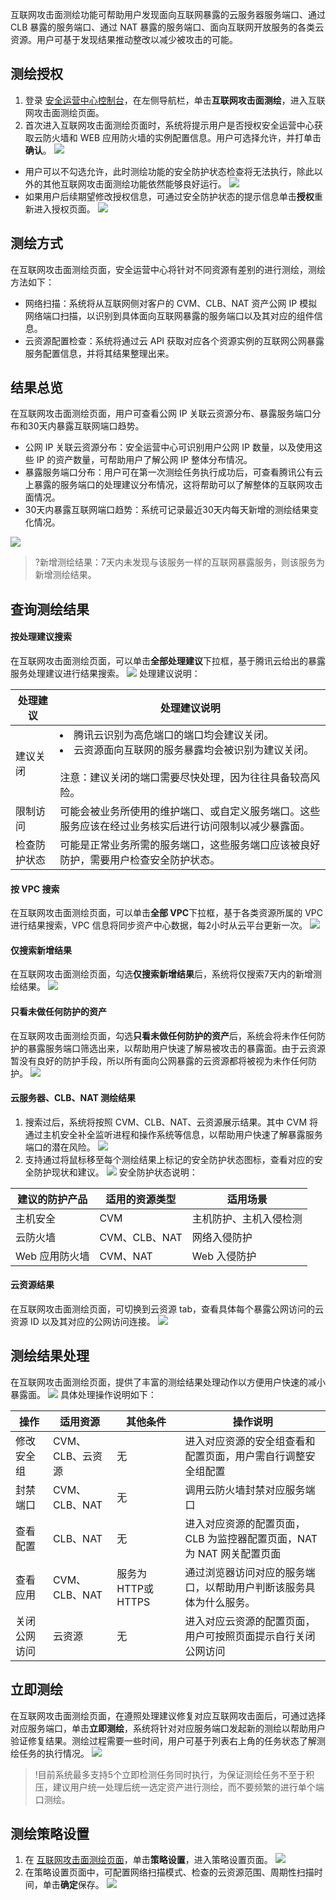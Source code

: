 互联网攻击面测绘功能可帮助用户发现面向互联网暴露的云服务器服务端口、通过 CLB 暴露的服务端口、通过 NAT 暴露的服务端口、面向互联网开放服务的各类云资源。用户可基于发现结果推动整改以减少被攻击的可能。

## 测绘授权
1. 登录 [安全运营中心控制台](https://console.cloud.tencent.com/ssav2/vulner)，在左侧导航栏，单击**互联网攻击面测绘**，进入互联网攻击面测绘页面。
2. 首次进入互联网攻击面测绘页面时，系统将提示用户是否授权安全运营中心获取云防火墙和 WEB 应用防火墙的实例配置信息。用户可选择允许，并打单击**确认**。
![](https://qcloudimg.tencent-cloud.cn/raw/508f53eca9f05e82a5b6af754c34b624.png)
 - 用户可以不勾选允许，此时测绘功能的安全防护状态检查将无法执行，除此以外的其他互联网攻击面测绘功能依然能够良好运行。
 ![](https://qcloudimg.tencent-cloud.cn/raw/ef78cecebe7ad06f6cb526dad48f6e62.png)
 - 如果用户后续期望修改授权信息，可通过安全防护状态的提示信息单击**授权**重新进入授权页面。
 ![](https://qcloudimg.tencent-cloud.cn/raw/dafd0201bec8956d174e2ceee1c71dcd.png)
 
##  测绘方式
在互联网攻击面测绘页面，安全运营中心将针对不同资源有差别的进行测绘，测绘方法如下：
- 网络扫描：系统将从互联网侧对客户的 CVM、CLB、NAT 资产公网 IP 模拟网络端口扫描，以识别到具体面向互联网暴露的服务端口以及其对应的组件信息。
- 云资源配置检查：系统将通过云 API 获取对应各个资源实例的互联网公网暴露服务配置信息，并将其结果整理出来。

## 结果总览
在互联网攻击面测绘页面，用户可查看公网 IP 关联云资源分布、暴露服务端口分布和30天内暴露互联网端口趋势。
 - 公网 IP 关联云资源分布：安全运营中心可识别用户公网 IP 数量，以及使用这些 IP 的资产数量，可帮助用户了解公网 IP 整体分布情况。
 - 暴露服务端口分布：用户可在第一次测绘任务执行成功后，可查看腾讯公有云上暴露的服务端口的处理建议分布情况，这将帮助可以了解整体的互联网攻击面情况。
 - 30天内暴露互联网端口趋势：系统可记录最近30天内每天新增的测绘结果变化情况。
 
![](https://qcloudimg.tencent-cloud.cn/raw/af16e3975f21c2d5126f010e2f3713d9.png)
>?新增测绘结果：7天内未发现与该服务一样的互联网暴露服务，则该服务为新增测绘结果。

## 查询测绘结果
#### 按处理建议搜索
在互联网攻击面测绘页面，可以单击**全部处理建议**下拉框，基于腾讯云给出的暴露服务处理建议进行结果搜索。
![](https://qcloudimg.tencent-cloud.cn/raw/8103cfad2efcde06565f5dc541654b7d.png)
处理建议说明：

| 处理建议     | 处理建议说明                                                 |
| ------------ | ------------------------------------------------------------ |
| 建议关闭     | <li>腾讯云识别为高危端口的端口均会建议关闭。  </li>  <li>云资源面向互联网的服务暴露均会被识别为建议关闭。 </li> <br>注意：建议关闭的端口需要尽快处理，因为往往具备较高风险。 |
| 限制访问     | 可能会被业务所使用的维护端口、或自定义服务端口。这些服务应该在经过业务核实后进行访问限制以减少暴露面。 |
| 检查防护状态 | 可能是正常业务所需的服务端口，这些服务端口应该被良好防护，需要用户检查安全防护状态。 |

#### 按 VPC 搜索
在互联网攻击面测绘页面，可以单击**全部 VPC**下拉框，基于各类资源所属的 VPC 进行结果搜索，VPC 信息将同步资产中心数据，每2小时从云平台更新一次。
![](https://qcloudimg.tencent-cloud.cn/raw/ffc3ef983356e3ee759b56806620acc1.png)

#### 仅搜索新增结果
在互联网攻击面测绘页面，勾选**仅搜索新增结果**后，系统将仅搜索7天内的新增测绘结果。
![](https://qcloudimg.tencent-cloud.cn/raw/865d76df9850645a1f7af064ee6201d1.png)

#### 只看未做任何防护的资产
在互联网攻击面测绘页面，勾选**只看未做任何防护的资产**后，系统会将未作任何防护的暴露服务端口筛选出来，以帮助用户快速了解易被攻击的暴露面。由于云资源暂没有良好的防护手段，所以所有面向公网暴露的云资源都将被视为未作任何防护。
![](https://qcloudimg.tencent-cloud.cn/raw/0b1dafce58656bbca5f65d1106bd623e.png)

#### 云服务器、CLB、NAT 测绘结果
1. 搜索过后，系统将按照 CVM、CLB、NAT、云资源展示结果。其中 CVM 将通过主机安全补全监听进程和操作系统等信息，以帮助用户快速了解暴露服务端口的潜在风险。
![](https://qcloudimg.tencent-cloud.cn/raw/69f337002c72985dc2fc104a1aab94b2.png)
2. 支持通过将鼠标移至每个测绘结果上标记的安全防护状态图标，查看对应的安全防护现状和建议。
![](https://qcloudimg.tencent-cloud.cn/raw/a2497c58fd8305b5f653599551accbae.png)
安全防护状态说明：
<table>
<thead>
<tr>
<th>建议的防护产品</th>
<th>适用的资源类型</th>
<th>适用场景</th>
</tr>
</thead>
<tbody><tr>
<td>主机安全</td>
<td>CVM</td>
<td>主机防护、主机入侵检测</td>
</tr>
<tr>
<td>云防火墙</td>
<td>CVM、CLB、NAT</td>
<td>网络入侵防护</td>
</tr>
<tr>
<td>Web 应用防火墙</td>
<td>CVM、NAT</td>
<td>Web 入侵防护</td>
</tr>
</tbody></table>

#### 云资源结果
在互联网攻击面测绘页面，可切换到云资源 tab，查看具体每个暴露公网访问的云资源 ID 以及其对应的公网访问连接。
![](https://qcloudimg.tencent-cloud.cn/raw/c3e3a1b8c45f5547eb8a5778853d164a.png)

## 测绘结果处理
在互联网攻击面测绘页面，提供了丰富的测绘结果处理动作以方便用户快速的减小暴露面。
![](https://qcloudimg.tencent-cloud.cn/raw/6d957e95680383cdfae49032acb49f14.png)
具体处理操作说明如下：

| 操作         | 适用资源         | 其他条件            | 操作说明                                                     |
| ------------ | ---------------- | ------------------- | ------------------------------------------------------------ |
| 修改安全组   | CVM、CLB、云资源 | 无                  | 进入对应资源的安全组查看和配置页面，用户需自行调整安全组配置 |
| 封禁端口     | CVM、CLB、NAT    | 无                  | 调用云防火墙封禁对应服务端口                                 |
| 查看配置     | CLB、NAT         | 无                  | 进入对应资源的配置页面，CLB 为监控器配置页面，NAT 为 NAT 网关配置页面 |
| 查看应用     | CVM、CLB、NAT    | 服务为 HTTP或 HTTPS | 通过浏览器访问对应的服务端口，以帮助用户判断该服务具体为什么服务。 |
| 关闭公网访问 | 云资源           | 无                  | 进入对应云资源的配置页面，用户可按照页面提示自行关闭公网访问 |

## 立即测绘
在互联网攻击面测绘页面，在遵照处理建议修复对应互联网攻击面后，可通过选择对应服务端口，单击**立即测绘**，系统将针对对应服务端口发起新的测绘以帮助用户验证修复结果。测绘过程需要一些时间，用户可基于列表右上角的任务状态了解测绘任务的执行情况。
![](https://qcloudimg.tencent-cloud.cn/raw/ce9eedf40875de9814af501002ae1e25.png)
>!目前系统最多支持5个立即检测任务同时执行，为保证测绘任务不至于积压，建议用户统一处理后统一选定资产进行测绘，而不要频繁的进行单个端口测绘。
>

## 测绘策略设置
1. 在 [互联网攻击面测绘页面](https://console.cloud.tencent.com/ssav2/assetmap)，单击**策略设置**，进入策略设置页面。
![](https://qcloudimg.tencent-cloud.cn/raw/3af67fc6e1964d758bb8544d4b058818.png)
2. 在策略设置页面中，可配置网络扫描模式、检查的云资源范围、周期性扫描时间，单击**确定**保存。
![](https://qcloudimg.tencent-cloud.cn/raw/c8490ba30c5e493d53457e05187ad4f9.png)

